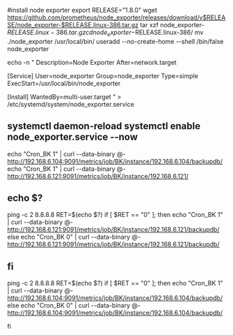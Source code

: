 #install node exporter
export RELEASE="1.8.0"
wget https://github.com/prometheus/node_exporter/releases/download/v$RELEASE/node_exporter-$RELEASE.linux-386.tar.gz
tar xzf node_exporter-$RELEASE.linux-386.tar.gz
cd node_exporter-$RELEASE.linux-386/
mv ./node_exporter /usr/local/bin/
useradd --no-create-home --shell /bin/false node_exporter

echo  -n "
Description=Node Exporter
After=network.target

[Service]
User=node_exporter
Group=node_exporter
Type=simple
ExecStart=/usr/local/bin/node_exporter

[Install]
WantedBy=multi-user.target " >  /etc/systemd/system/node_exporter.service


systemctl daemon-reload
systemctl enable node_exporter.service --now
-------------------------------------------------------------------------------------------------------------------------------
echo "Cron_BK 1" | curl --data-binary @- http://192.168.6.104:9091/metrics/job/BK/instance/192.168.6.104/backupdb/
echo "Cron_BK 1"  | curl --data-binary @- http://192.168.6.121:9091/metrics/job/BK/instance/192.168.6.121/

echo $?
--------------------------------------------------------------------------------------------------------------------------
ping -c 2 8.8.8.8
RET=$(echo $?)
if [ $RET ==  "0" ]; then
echo "Cron_BK 1"  | curl --data-binary @- http://192.168.6.121:9091/metrics/job/BK/instance/192.168.6.121/backupdb/
else
echo "Cron_BK 0"  | curl --data-binary @- http://192.168.6.121:9091/metrics/job/BK/instance/192.168.6.121/backupdb/

fi
--------------------------------------------------------------------------------------------------------------------------------------------
ping -c 2 8.8.8.8
RET=$(echo $?)
if [ $RET ==  "0" ]; then
echo "Cron_BK 1"  | curl --data-binary @- http://192.168.6.104:9091/metrics/job/BK/instance/192.168.6.104/backupdb/
else
echo "Cron_BK 0"  | curl --data-binary @- http://192.168.6.104:9091/metrics/job/BK/instance/192.168.6.104/backupdb/

fi
